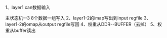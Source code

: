 1、layer1 can数据输入

主状态机--3
8个数据一组写入
2、layer1-2的imap写出到input regfile
3、layer1-2的omap从output regfile写回
4、权重从DDR--BUFFER（去掉）
5、权重从buffer读出